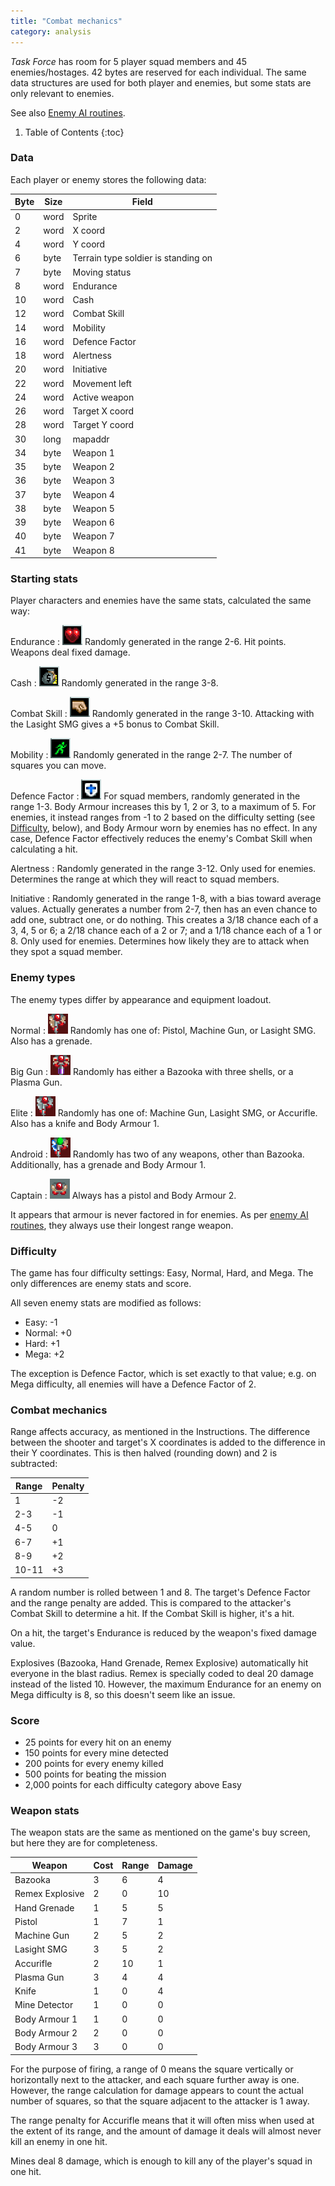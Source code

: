 ```yaml
---
title: "Combat mechanics"
category: analysis
---
```


_Task Force_ has room for 5 player squad members and 45 enemies/hostages. 42
bytes are reserved for each individual. The same data structures are used for
both player and enemies, but some stats are only relevant to enemies.

See also [Enemy AI routines](../analysis/enemy-ai.html).

1. Table of Contents
{:toc}

### Data

Each player or enemy stores the following data:

Byte| Size | Field
----|------|-------------------------------------------
0   | word | Sprite
2   | word | X coord
4   | word | Y coord
6   | byte | Terrain type soldier is standing on
7   | byte | Moving status
8   | word | Endurance
10  | word | Cash
12  | word | Combat Skill
14  | word | Mobility
16  | word | Defence Factor
18  | word | Alertness
20  | word | Initiative
22  | word | Movement left
24  | word | Active weapon
26  | word | Target X coord
28  | word | Target Y coord
30  | long | mapaddr
34  | byte | Weapon 1
35  | byte | Weapon 2
36  | byte | Weapon 3
37  | byte | Weapon 4
38  | byte | Weapon 5
39  | byte | Weapon 6
40  | byte | Weapon 7
41  | byte | Weapon 8

### Starting stats

Player characters and enemies have the same stats, calculated the same way:

Endurance
: ![Endurance](../images/tf-endurance.png "Endurance") Randomly generated in the range 2-6. Hit points. Weapons deal fixed damage.

Cash
: ![Cash](../images/tf-cash.png "Cash") Randomly generated in the range 3-8.

Combat Skill
: ![Combat Skill](../images/tf-combatskill.png "Combat Skill") Randomly
generated in the range 3-10. Attacking with the Lasight SMG gives a +5 bonus to
Combat Skill.

Mobility
: ![Mobility](../images/tf-mobility.png "Mobility") Randomly generated in the
range 2-7. The number of squares you can move.

Defence Factor
: ![Defence Factor](../images/tf-defencefactor.png "Defence Factor") For squad
members, randomly generated in the range 1-3. Body Armour increases this by 1, 2
or 3, to a maximum of 5. For enemies, it instead ranges from -1 to 2 based on
the difficulty setting (see [Difficulty](#difficulty), below), and Body Armour
worn by enemies has no effect. In any case, Defence Factor effectively reduces
the enemy's Combat Skill when calculating a hit.

Alertness
: Randomly generated in the range 3-12. Only used for enemies. Determines the
range at which they will react to squad members.

Initiative
: Randomly generated in the range 1-8, with a bias toward average values.
Actually generates a number from 2-7, then has an even chance to add one,
subtract one, or do nothing. This creates a 3/18 chance each of a 3, 4, 5 or 6;
a 2/18 chance each of a 2 or 7; and a 1/18 chance each of a 1 or 8. Only used
for enemies. Determines how likely they are to attack when they spot a squad
member.

### Enemy types

The enemy types differ by appearance and equipment loadout.

Normal
: ![Normal enemy](../images/tf-enemy-normal.png "Normal enemy") Randomly has one of: Pistol, Machine Gun, or Lasight SMG. Also has a grenade.

Big Gun
: ![Big Gun enemy](../images/tf-enemy-big-gun.png "Big Gun enemy") Randomly has either a Bazooka with three shells, or a Plasma Gun.

Elite
: ![Elite enemy](../images/tf-enemy-elite.png "Elite enemy") Randomly has one of: Machine Gun, Lasight SMG, or Accurifle. Also has a knife and Body Armour 1.

Android
: ![Android enemy](../images/tf-enemy-android.png "Android enemy") Randomly has two of any weapons, other than Bazooka. Additionally, has a grenade and Body Armour 1.

Captain
: ![Captain enemy](../images/tf-enemy-captain.png "Captain enemy") Always has a pistol and Body Armour 2.

It appears that armour is never factored in for enemies. As per
[enemy AI routines](../analysis/enemy-ai.html), they always use their longest
range weapon.

### Difficulty

The game has four difficulty settings: Easy, Normal, Hard, and Mega. The only
differences are enemy stats and score.

All seven enemy stats are modified as follows:

- Easy: -1
- Normal: +0
- Hard: +1
- Mega: +2

The exception is Defence Factor, which is set exactly to that value; e.g. on
Mega difficulty, all enemies will have a Defence Factor of 2. 

### Combat mechanics

Range affects accuracy, as mentioned in the Instructions. The difference between
the shooter and target's X coordinates is added to the difference in their Y
coordinates. This is then halved (rounding down) and 2 is subtracted:

 Range  | Penalty
--------|---------
      1 | -2
    2-3 | -1
    4-5 |  0
    6-7 | +1
    8-9 | +2
  10-11 | +3

A random number is rolled between 1 and 8. The target's Defence Factor and the
range penalty are added. This is compared to the attacker's Combat Skill to
determine a hit. If the Combat Skill is higher, it's a hit.

On a hit, the target's Endurance is reduced by the weapon's fixed damage value.

Explosives (Bazooka, Hand Grenade, Remex Explosive) automatically hit everyone
in the blast radius. Remex is specially coded to deal 20 damage instead of the
listed 10. However, the maximum Endurance for an enemy on Mega difficulty is 8,
so this doesn't seem like an issue.

### Score

- 25 points for every hit on an enemy
- 150 points for every mine detected
- 200 points for every enemy killed
- 500 points for beating the mission
- 2,000 points for each difficulty category above Easy

### Weapon stats

The weapon stats are the same as mentioned on the game's buy screen, but here
they are for completeness.

Weapon            |Cost|Range|Damage
------------------|----|-----|------
Bazooka           |  3 |   6 |   4
Remex Explosive   |  2 |   0 |  10
Hand Grenade      |  1 |   5 |   5
Pistol            |  1 |   7 |   1
Machine Gun       |  2 |   5 |   2
Lasight SMG       |  3 |   5 |   2
Accurifle         |  2 |  10 |   1
Plasma Gun        |  3 |   4 |   4
Knife             |  1 |   0 |   4
Mine Detector     |  1 |   0 |   0
Body Armour 1     |  1 |   0 |   0
Body Armour 2     |  2 |   0 |   0
Body Armour 3     |  3 |   0 |   0

For the purpose of firing, a range of 0 means the square vertically or
horizontally next to the attacker, and each square further away is one. However,
the range calculation for damage appears to count the actual number of squares,
so that the square adjacent to the attacker is 1 away.

The range penalty for Accurifle means that it will often miss when used at the
extent of its range, and the amount of damage it deals will almost never kill an
enemy in one hit.

Mines deal 8 damage, which is enough to kill any of the player's squad in one
hit.
